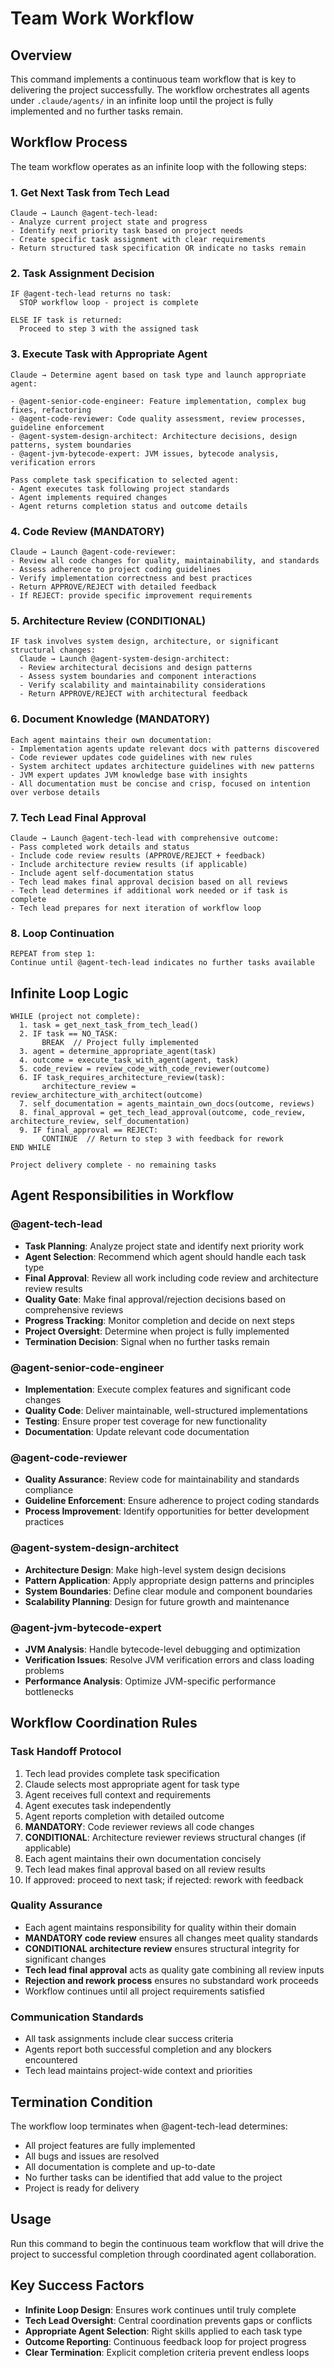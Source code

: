 # Team Work Workflow

## Overview
This command implements a continuous team workflow that is key to delivering the project successfully. The workflow orchestrates all agents under `.claude/agents/` in an infinite loop until the project is fully implemented and no further tasks remain.

## Workflow Process

The team workflow operates as an infinite loop with the following steps:

### 1. Get Next Task from Tech Lead
```
Claude → Launch @agent-tech-lead:
- Analyze current project state and progress
- Identify next priority task based on project needs
- Create specific task assignment with clear requirements
- Return structured task specification OR indicate no tasks remain
```

### 2. Task Assignment Decision
```
IF @agent-tech-lead returns no task:
  STOP workflow loop - project is complete
  
ELSE IF task is returned:
  Proceed to step 3 with the assigned task
```

### 3. Execute Task with Appropriate Agent
```
Claude → Determine agent based on task type and launch appropriate agent:

- @agent-senior-code-engineer: Feature implementation, complex bug fixes, refactoring
- @agent-code-reviewer: Code quality assessment, review processes, guideline enforcement  
- @agent-system-design-architect: Architecture decisions, design patterns, system boundaries
- @agent-jvm-bytecode-expert: JVM issues, bytecode analysis, verification errors

Pass complete task specification to selected agent:
- Agent executes task following project standards
- Agent implements required changes
- Agent returns completion status and outcome details
```

### 4. Code Review (MANDATORY)
```
Claude → Launch @agent-code-reviewer:
- Review all code changes for quality, maintainability, and standards
- Assess adherence to project coding guidelines
- Verify implementation correctness and best practices
- Return APPROVE/REJECT with detailed feedback
- If REJECT: provide specific improvement requirements
```

### 5. Architecture Review (CONDITIONAL)
```
IF task involves system design, architecture, or significant structural changes:
  Claude → Launch @agent-system-design-architect:
  - Review architectural decisions and design patterns
  - Assess system boundaries and component interactions
  - Verify scalability and maintainability considerations
  - Return APPROVE/REJECT with architectural feedback
```

### 6. Document Knowledge (MANDATORY)
```
Each agent maintains their own documentation:
- Implementation agents update relevant docs with patterns discovered
- Code reviewer updates code guidelines with new rules
- System architect updates architecture guidelines with new patterns
- JVM expert updates JVM knowledge base with insights
- All documentation must be concise and crisp, focused on intention over verbose details
```

### 7. Tech Lead Final Approval
```
Claude → Launch @agent-tech-lead with comprehensive outcome:
- Pass completed work details and status
- Include code review results (APPROVE/REJECT + feedback)
- Include architecture review results (if applicable)
- Include agent self-documentation status
- Tech lead makes final approval decision based on all reviews
- Tech lead determines if additional work needed or if task is complete
- Tech lead prepares for next iteration of workflow loop
```

### 8. Loop Continuation
```
REPEAT from step 1:
Continue until @agent-tech-lead indicates no further tasks available
```

## Infinite Loop Logic
```
WHILE (project not complete):
  1. task = get_next_task_from_tech_lead()
  2. IF task == NO_TASK:
       BREAK  // Project fully implemented
  3. agent = determine_appropriate_agent(task)
  4. outcome = execute_task_with_agent(agent, task)
  5. code_review = review_code_with_code_reviewer(outcome)
  6. IF task_requires_architecture_review(task):
       architecture_review = review_architecture_with_architect(outcome)
  7. self_documentation = agents_maintain_own_docs(outcome, reviews)
  8. final_approval = get_tech_lead_approval(outcome, code_review, architecture_review, self_documentation)
  9. IF final_approval == REJECT:
       CONTINUE  // Return to step 3 with feedback for rework
END WHILE

Project delivery complete - no remaining tasks
```

## Agent Responsibilities in Workflow

### @agent-tech-lead
- **Task Planning**: Analyze project state and identify next priority work
- **Agent Selection**: Recommend which agent should handle each task type
- **Final Approval**: Review all work including code review and architecture review results
- **Quality Gate**: Make final approval/rejection decisions based on comprehensive reviews
- **Progress Tracking**: Monitor completion and decide on next steps
- **Project Oversight**: Determine when project is fully implemented
- **Termination Decision**: Signal when no further tasks remain

### @agent-senior-code-engineer
- **Implementation**: Execute complex features and significant code changes
- **Quality Code**: Deliver maintainable, well-structured implementations
- **Testing**: Ensure proper test coverage for new functionality
- **Documentation**: Update relevant code documentation

### @agent-code-reviewer
- **Quality Assurance**: Review code for maintainability and standards compliance
- **Guideline Enforcement**: Ensure adherence to project coding standards
- **Process Improvement**: Identify opportunities for better development practices

### @agent-system-design-architect
- **Architecture Design**: Make high-level system design decisions
- **Pattern Application**: Apply appropriate design patterns and principles
- **System Boundaries**: Define clear module and component boundaries
- **Scalability Planning**: Design for future growth and maintenance

### @agent-jvm-bytecode-expert
- **JVM Analysis**: Handle bytecode-level debugging and optimization
- **Verification Issues**: Resolve JVM verification errors and class loading problems
- **Performance Analysis**: Optimize JVM-specific performance bottlenecks

## Workflow Coordination Rules

### Task Handoff Protocol
1. Tech lead provides complete task specification
2. Claude selects most appropriate agent for task type
3. Agent receives full context and requirements
4. Agent executes task independently
5. Agent reports completion with detailed outcome
6. **MANDATORY**: Code reviewer reviews all code changes
7. **CONDITIONAL**: Architecture reviewer reviews structural changes (if applicable)
8. Each agent maintains their own documentation concisely
9. Tech lead makes final approval based on all review results
10. If approved: proceed to next task; if rejected: rework with feedback

### Quality Assurance
- Each agent maintains responsibility for quality within their domain
- **MANDATORY code review** ensures all changes meet quality standards
- **CONDITIONAL architecture review** ensures structural integrity for significant changes
- **Tech lead final approval** acts as quality gate combining all review inputs
- **Rejection and rework process** ensures no substandard work proceeds
- Workflow continues until all project requirements satisfied

### Communication Standards
- All task assignments include clear success criteria
- Agents report both successful completion and any blockers encountered
- Tech lead maintains project-wide context and priorities

## Termination Condition
The workflow loop terminates when @agent-tech-lead determines:
- All project features are fully implemented
- All bugs and issues are resolved
- All documentation is complete and up-to-date
- No further tasks can be identified that add value to the project
- Project is ready for delivery

## Usage
Run this command to begin the continuous team workflow that will drive the project to successful completion through coordinated agent collaboration.

## Key Success Factors
- **Infinite Loop Design**: Ensures work continues until truly complete
- **Tech Lead Oversight**: Central coordination prevents gaps or conflicts
- **Appropriate Agent Selection**: Right skills applied to each task type
- **Outcome Reporting**: Continuous feedback loop for project progress
- **Clear Termination**: Explicit completion criteria prevent endless loops